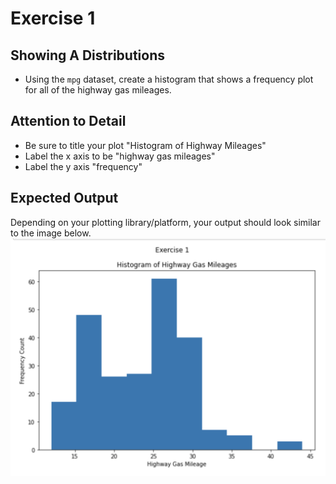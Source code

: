 # Exercise 1

## Showing A Distributions
- Using the `mpg` dataset, create a histogram that shows a frequency plot for all of the highway gas mileages.

## Attention to Detail
- Be sure to title your plot "Histogram of Highway Mileages"
- Label the x axis to be "highway gas mileages"
- Label the y axis "frequency"

## Expected Output
Depending on your plotting library/platform, your output should look similar to the image below.
![histogram of gas mileages](exercise1.png)